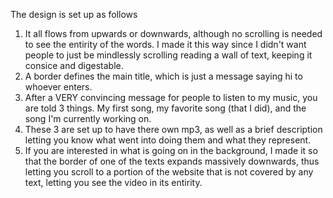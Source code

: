 The design is set up as follows

1. It all flows from upwards or downwards, although no scrolling is needed to see the entirity of the words. I made it this way since I didn't want people to just be mindlessly scrolling reading a wall of text, keeping it consice and digestable.
2. A border defines the main title, which is just a message saying hi to whoever enters. 
3. After a VERY convincing message for people to listen to my music, you are told 3 things. My first song, my favorite song (that I did), and the song I'm currently working on. 
4. These 3 are set up to have there own mp3, as well as a brief description letting you know what went into doing them and what they represent.
5. If you are interested in what is going on in the background, I made it so that the border of one of the texts expands massively downwards, thus letting you scroll to a portion of the website that is not covered by any text, letting you see the video in its entirity.
